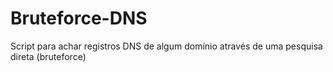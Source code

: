 # Bruteforce-DNS
Script para achar registros DNS de algum domínio através de uma pesquisa direta (bruteforce)
